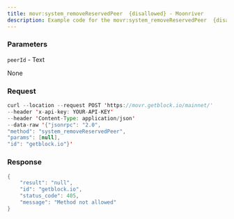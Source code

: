 ```yaml
---
title: movr:system_removeReservedPeer  {disallowed} - Moonriver
description: Example code for the movr:system_removeReservedPeer  {disallowed} json-rpc method. Сomplete guide on how to use movr:system_removeReservedPeer  {disallowed} json-rpc in GetBlock.io Web3 documentation.
---
```


### Parameters


`peerId` - Text

None

### Request

``` java
curl --location --request POST 'https://movr.getblock.io/mainnet/' 
--header 'x-api-key: YOUR-API-KEY' 
--header 'Content-Type: application/json' 
--data-raw '{"jsonrpc": "2.0",
"method": "system_removeReservedPeer",
"params": [null],
"id": "getblock.io"}'
```

###  Response

``` java
{
    "result": "null",
    "id": "getblock.io",
    "status_code": 405,
    "message": "Method not allowed"
}
```

